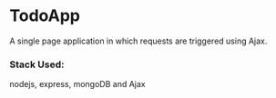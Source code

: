 # TodoApp
A single page application in which requests are triggered using Ajax.
<h3>Stack Used:</h3>
nodejs, express, mongoDB and Ajax
